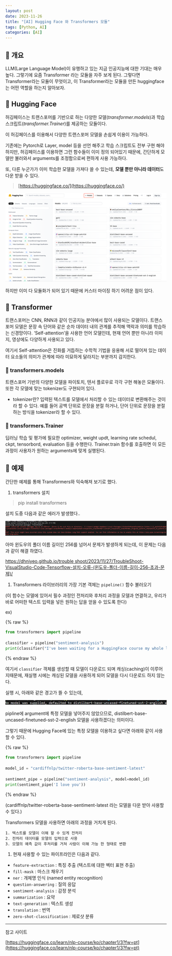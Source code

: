 ```yaml
---
layout: post
date: 2023-11-26
title: "[AI] Hugging Face 와 Transformers 모듈"
tags: [Python, AI]
categories: [AI]
---
```



## 🧠 개요


LLM(Large Language Model)이 유행하고 있는 지금 인공지능에 대한 기대는 매우 높다. 그렇기에 요즘 Transformer 라는 모듈을 자주 보게 된다. 그렇다면 Transformer라는 모듈이 무엇이고, 이 Transformer라는 모듈을 만든 huggingface는 어떤 역할을 하는지 알아보자.



## 🧠 Hugging Face


허깅페이스는 트랜스포머를 기반으로 하는 다양한 모델(_transformer.models_)과 학습 스크립트(_transformer.Trainer_)를 제공하는 모듈이다.


이 허깅페이스를 이용해서 다양한 트랜스포머 모델을 손쉽게 이용이 가능하다.


기존에는 Pytorch로 Layer, model 등을 선언 해주고 학습 스크립트도 전부 구현 해야하지만, 허깅페이스를 이용하면 그런 함수들이 이미 정의 되어있기 때문에, 간단하게 모델만 불러와서 arguments를 조정함으로써 편하게 사용 가능하다.


또, 다른 누군가가 이미 학습한 모델을 가져다 쓸 수 있는데, **모델 뿐만 아니라 데이터**도 다운 받을 수 있다.


> [https://huggingface.co/](https://huggingface.co/)


![0](/assets/img/2023-11-26-[AI]-Hugging-Face-와-Transformers-모듈.md/0.png)


하지만 이미 다 모듈화가 되어 있기 때문에 커스터 마이징 하기 어려운 점이 있다.



## 🧠 Transformer


트랜스포머는 CNN, RNN과 같이 인공지능 분야에서 많이 사용되는 모델이다.
트랜스포머 모델은 문장 속 단어와 같은 순차 데이터 내의 관계를 추적해 맥락과 의미를 학습하는 신경망이다. ‘Self-attention’을 사용한 언어 모델인데, 현재 언어 뿐만 아니라 이미지, 영상에도 다양하게 사용되고 있다.


여기서 Self-attention은 진화를 거듭하는 수학적 기법을 응용해 서로 떨어져 있는 데이터 요소들의 의미가 관계에 따라 미묘하게 달라지는 부분까지 감지한다.



### 🦾 transformers.models


트랜스포머 기반의 다양한 모델을 파이토치, 텐서 플로우로 각각 구현 해놓은 모듈이다. 또한 각 모델에 맞는 tokenizer도 구현되어 있다.

- tokenizer란? 입력된 텍스트를 모델에서 처리할 수 있는 데이터로 변환해주는 것이라 할 수 있다. 예를 들어 공백 단위로 문장을 분절 하거나, 단어 단위로 문장을 분절 하는 방식을 tokenizer라 할 수 있다.


### 🦾 transformers.Trainer


딥러닝 학습 및 평가에 필요한 optimizer, weight updt, learning rate schedul, ckpt, tensorbord, evaluation 등을 수행한다. Trainer.train 함수를 호출하면 이 모든 과정이 사용자가 원하는 arguments에 맞게 실행된다.



## 🧠 예제


간단한 예제를 통해 Transformers와 익숙해져 보기로 했다.

1. transformers 설치

> pip install transformers


설치 도중 다음과 같은 에러가 발생했다..


![1](/assets/img/2023-11-26-[AI]-Hugging-Face-와-Transformers-모듈.md/1.png)


아마 윈도우의 폴더 이름 길이인 256를 넘어서 문제가 발생하게 되는데, 이 문제는 다음과 같이 해결 하였다.


[https://dhniyeo.github.io/trouble shoot/2023/11/27/TroubleShoot-VisualStudio-Code-Tensorflow-설치-오류-(윈도우-폴더-이름-길이-256-초과-문제)/](https://dhniyeo.github.io/trouble%20shoot/2023/11/27/TroubleShoot-VisualStudio-Code-Tensorflow-%EC%84%A4%EC%B9%98-%EC%98%A4%EB%A5%98-(%EC%9C%88%EB%8F%84%EC%9A%B0-%ED%8F%B4%EB%8D%94-%EC%9D%B4%EB%A6%84-%EA%B8%B8%EC%9D%B4-256-%EC%B4%88%EA%B3%BC-%EB%AC%B8%EC%A0%9C)/)

1. Transformers 라이브러리의 가장 기본 객체는 `pipeline()` 함수 불러오기

(이 함수는 모델에 있어서 필수 과정인 전처리와 후처리 과정을 모델과 연결하고, 우리가 바로 어떠한 텍스트 입력을 넣든 원하는 답을 얻을 수 있도록 한다)


ex)



{% raw %}
```python
from transformers import pipeline

classifier = pipeline("sentiment-analysis")
print(classifier("I've been waiting for a HuggingFace course my whole life."))
```
{% endraw %}



여기서 `classifier` 객체를 생성할 때 모델이 다운로드 되며 캐싱(caching)이 이루어지때문에, 재실행 시에는 캐싱된 모델을 사용하게 되어 모델을 다시 다운로드 하지 않는다.


실행 시, 아래와 같은 경고가 뜰 수 있는데,


![2](/assets/img/2023-11-26-[AI]-Hugging-Face-와-Transformers-모듈.md/2.png)


pipline에 argument에 특정 모델을 넣어주지 않았으므로, distilbert-base-uncased-finetuned-sst-2-english 모델을 사용하겠다는 의미이다.


그렇기 때문에 Hugging Face에 있는 특정 모델을 이용하고 싶다면 아래와 같이 사용할 수 있다.



{% raw %}
```python
from transformers import pipeline

model_id = "cardiffnlp/twitter-roberta-base-sentiment-latest"

sentiment_pipe = pipeline("sentiment-analysis", model=model_id)
print(sentiment_pipe('I love you'))
```
{% endraw %}



(cardiffnlp/twitter-roberta-base-sentiment-latest 라는 모델을 다운 받아 사용할 수 있다.)


Transformers 모델을 사용하면 아래의 과정을 거치게 된다.

	1. 텍스트를 모델이 이해 할 수 있게 전처리
	2. 전처리 데이터를 모델의 입력으로 사용
	3. 모델의 예측 값이 후처리를 거쳐 사람이 이해 가능 한 형태로 변환
1. 현재 사용할 수 있는 파이프라인은 다음과 같다.
- `feature-extraction` : 특징 추출 (텍스트에 대한 벡터 표현 추출)
- `fill-mask` : 마스크 채우기
- `ner` : 개체명 인식 (named entity recognition)
- `question-answering` : 질의 응답
- `sentiment-analysis` : 감정 분석
- `summarization` : 요약
- `text-generation` : 텍스트 생성
- `translation` : 번역
- `zero-shot-classification` : 제로샷 분류

---


참고 사이트


[https://huggingface.co/learn/nlp-course/ko/chapter1/3?fw=pt](https://huggingface.co/learn/nlp-course/ko/chapter1/3?fw=pt)

